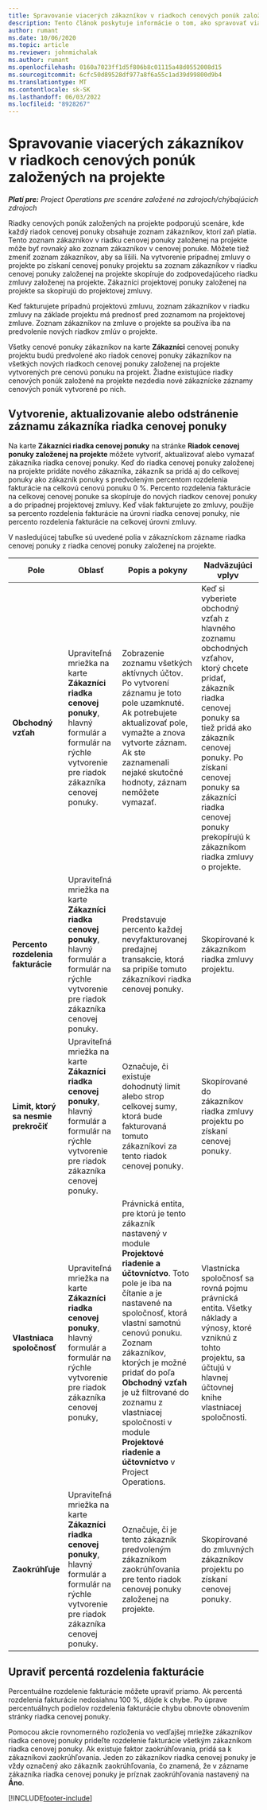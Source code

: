 ```yaml
---
title: Spravovanie viacerých zákazníkov v riadkoch cenových ponúk založených na projekte
description: Tento článok poskytuje informácie o tom, ako spravovať viacerých zákazníkov na projektových riadkoch cenovej ponuky.
author: rumant
ms.date: 10/06/2020
ms.topic: article
ms.reviewer: johnmichalak
ms.author: rumant
ms.openlocfilehash: 0160a7023ff1d5f806b8c01115a48d0552008d15
ms.sourcegitcommit: 6cfc50d89528df977a8f6a55c1ad39d99800d9b4
ms.translationtype: MT
ms.contentlocale: sk-SK
ms.lasthandoff: 06/03/2022
ms.locfileid: "8928267"
---
```

# <a name="manage-multiple-customers-on-project-based-quote-lines"></a>Spravovanie viacerých zákazníkov v riadkoch cenových ponúk založených na projekte

_**Platí pre:** Project Operations pre scenáre založené na zdrojoch/chýbajúcich zdrojoch_

Riadky cenových ponúk založených na projekte podporujú scenáre, kde každý riadok cenovej ponuky obsahuje zoznam zákazníkov, ktorí zaň platia. Tento zoznam zákazníkov v riadku cenovej ponuky založenej na projekte môže byť rovnaký ako zoznam zákazníkov v cenovej ponuke. Môžete tiež zmeniť zoznam zákazníkov, aby sa líšili. Na vytvorenie prípadnej zmluvy o projekte po získaní cenovej ponuky projektu sa zoznam zákazníkov v riadku cenovej ponuky založenej na projekte skopíruje do zodpovedajúceho riadku zmluvy založenej na projekte. Zákazníci projektovej ponuky založenej na projekte sa skopírujú do projektovej zmluvy.

Keď fakturujete prípadnú projektovú zmluvu, zoznam zákazníkov v riadku zmluvy na základe projektu má prednosť pred zoznamom na projektovej zmluve. Zoznam zákazníkov na zmluve o projekte sa používa iba na predvolenie nových riadkov zmlúv o projekte.

Všetky cenové ponuky zákazníkov na karte **Zákazníci** cenovej ponuky projektu budú predvolené ako riadok cenovej ponuky zákazníkov na všetkých nových riadkoch cenovej ponuky založenej na projekte vytvorených pre cenovú ponuku na projekt. Žiadne existujúce riadky cenových ponúk založené na projekte nezdedia nové zákaznícke záznamy cenových ponúk vytvorené po nich.

## <a name="create-update-or-delete-a-quote-line-customer-record"></a>Vytvorenie, aktualizovanie alebo odstránenie záznamu zákazníka riadka cenovej ponuky

Na karte **Zákazníci riadka cenovej ponuky** na stránke **Riadok cenovej ponuky založenej na projekte** môžete vytvoriť, aktualizovať alebo vymazať zákazníka riadka cenovej ponuky. Keď do riadka cenovej ponuky založenej na projekte pridáte nového zákazníka, zákazník sa pridá aj do celkovej ponuky ako zákazník ponuky s predvoleným percentom rozdelenia fakturácie na celkovú cenovú ponuku 0 %. Percento rozdelenia fakturácie na celkovej cenovej ponuke sa skopíruje do nových riadkov cenovej ponuky a do prípadnej projektovej zmluvy. Keď však fakturujete zo zmluvy, použije sa percento rozdelenia fakturácie na úrovni riadka cenovej ponuky, nie percento rozdelenia fakturácie na celkovej úrovni zmluvy. 

V nasledujúcej tabuľke sú uvedené polia v zákazníckom zázname riadka cenovej ponuky z riadka cenovej ponuky založenej na projekte.

| Pole | Oblasť | Popis a pokyny | Nadväzujúci vplyv |
| --- | --- | --- | --- |
| **Obchodný vzťah** | Upraviteľná mriežka na karte **Zákazníci riadka cenovej ponuky**, hlavný formulár a formulár na rýchle vytvorenie pre riadok zákazníka cenovej ponuky. | Zobrazenie zoznamu všetkých aktívnych účtov. Po vytvorení záznamu je toto pole uzamknuté. Ak potrebujete aktualizovať pole, vymažte a znova vytvorte záznam. Ak ste zaznamenali nejaké skutočné hodnoty, záznam nemôžete vymazať. | Keď si vyberiete obchodný vzťah z hlavného zoznamu obchodných vzťahov, ktorý chcete pridať, zákazník riadka cenovej ponuky sa tiež pridá ako zákazník cenovej ponuky. Po získaní cenovej ponuky sa zákazníci riadka cenovej ponuky prekopírujú k zákazníkom riadka zmluvy o projekte. |
| **Percento rozdelenia fakturácie** | Upraviteľná mriežka na karte **Zákazníci riadka cenovej ponuky**, hlavný formulár a formulár na rýchle vytvorenie pre riadok zákazníka cenovej ponuky. | Predstavuje percento každej nevyfakturovanej predajnej transakcie, ktorá sa pripíše tomuto zákazníkovi riadka cenovej ponuky. | Skopírované k zákazníkom riadka zmluvy projektu. |
| **Limit, ktorý sa nesmie prekročiť** | Upraviteľná mriežka na karte **Zákazníci riadka cenovej ponuky**, hlavný formulár a formulár na rýchle vytvorenie pre riadok zákazníka cenovej ponuky. | Označuje, či existuje dohodnutý limit alebo strop celkovej sumy, ktorá bude fakturovaná tomuto zákazníkovi za tento riadok cenovej ponuky. | Skopírované do zákazníkov riadka zmluvy projektu po získaní cenovej ponuky. |
| **Vlastniaca spoločnosť** | Upraviteľná mriežka na karte **Zákazníci riadka cenovej ponuky**, hlavný formulár a formulár na rýchle vytvorenie pre riadok zákazníka cenovej ponuky, | Právnická entita, pre ktorú je tento zákazník nastavený v module **Projektové riadenie a účtovníctvo**. Toto pole je iba na čítanie a je nastavené na spoločnosť, ktorá vlastní samotnú cenovú ponuku. Zoznam zákazníkov, ktorých je možné pridať do poľa **Obchodný vzťah** je už filtrované do zoznamu z vlastniacej spoločnosti v module **Projektové riadenie a účtovníctvo** v Project Operations. | Vlastnícka spoločnosť sa rovná pojmu právnická entita. Všetky náklady a výnosy, ktoré vzniknú z tohto projektu, sa účtujú v hlavnej účtovnej knihe vlastniacej spoločnosti. |
| **Zaokrúhľuje** | Upraviteľná mriežka na karte **Zákazníci riadka cenovej ponuky**, hlavný formulár a formulár na rýchle vytvorenie pre riadok zákazníka cenovej ponuky. | Označuje, či je tento zákazník predvoleným zákazníkom zaokrúhľovania pre tento riadok cenovej ponuky založenej na projekte. | Skopírované do zmluvných zákazníkov projektu po získaní cenovej ponuky. |

## <a name="edit-billing-split-percentages"></a>Upraviť percentá rozdelenia fakturácie

Percentuálne rozdelenie fakturácie môžete upraviť priamo. Ak percentá rozdelenia fakturácie nedosiahnu 100 %, dôjde k chybe. Po úprave percentuálnych podielov rozdelenia fakturácie chybu obnovte obnovením stránky riadka cenovej ponuky.

Pomocou akcie rovnomerného rozloženia vo vedľajšej mriežke zákazníkov riadka cenovej ponuky prideľte rozdelenie fakturácie všetkým zákazníkom riadka cenovej ponuky. Ak existuje faktor zaokrúhľovania, pridá sa k zákazníkovi zaokrúhľovania. Jeden zo zákazníkov riadka cenovej ponuky je vždy označený ako zákazník zaokrúhľovania, čo znamená, že v zázname zákazníka riadka cenovej ponuky je príznak zaokrúhľovania nastavený na **Áno**. 


[!INCLUDE[footer-include](../includes/footer-banner.md)]